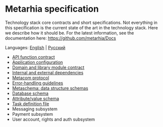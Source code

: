 # Metarhia specification

Technology stack core contracts and short specifications. Not everything in this
specification is the current state of the art in the technology stack. Here we
describe how it should be. For the latest information, see the documentation
here: https://github.com/metarhia/Docs

Languages: [English](README.md) | [Русский](README.ru.md)

- [API function contract](doc/API.md)
- [Application configuration](doc/Configuration.md)
- [Domain and library module contract](doc/Module.md)
- [Internal and external dependencies](doc/Dependency.md)
- [Metacom protocol](doc/Metacom.md)
- [Error-handling guidelines](doc/Error.md)
- [Metaschema: data structure schemas](doc/Metaschema.md)
- [Database schema](doc/Database.md)
- [Attribute/value schema](doc/Attribute.md)
- [Task definition file](doc/Task.md)
- Messaging subsystem
- Payment subsystem
- User account, rights and auth subsystem
